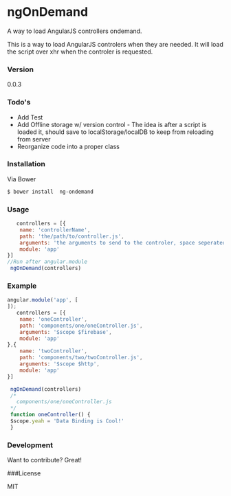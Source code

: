 # ngOnDemand

A way to load AngularJS controllers ondemand.

This is a way to load AngularJS controlers when they are needed. It will load the script over xhr when the controler is requested.

### Version
0.0.3

### Todo's

- Add Test
- Add Offline storage w/ version control - The idea is after a script is loaded it, should save to localStorage/localDB to keep from reloading from server
- Reorganize code into a proper class


### Installation

Via Bower

```sh
$ bower install  ng-ondemand
```

### Usage
```javascript 
   controllers = [{
    name: 'controllerName',
    path: 'the/path/to/controller.js',
    arguments: 'the arguments to send to the controler, space seperated',
    module: 'app'
}]
//Run after angular.module
 ngOnDemand(controllers)
```

### Example

```javascript 
angular.module('app', [
]);
   controllers = [{
    name: 'oneController',
    path: 'components/one/oneController.js',
    arguments: '$scope $firebase',
    module: 'app'
},{
    name: 'twoController',
    path: 'components/two/twoController.js',
    arguments: '$scope $http',
    module: 'app'
}]

 ngOnDemand(controllers)
 /*
   components/one/oneController.js
 */
 function oneController() {
 $scope.yeah = 'Data Binding is Cool!'
 }

```

### Development

Want to contribute? Great!

###License

MIT